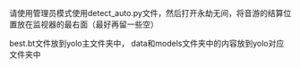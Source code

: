 请使用管理员模式使用detect_auto.py文件，然后打开永劫无间，将音游的结算位置放在监视器的最右面（最好再留一些空）


best.bt文件放到yolo主文件夹中，
data和models文件夹中的内容放到yolo对应文件夹中
